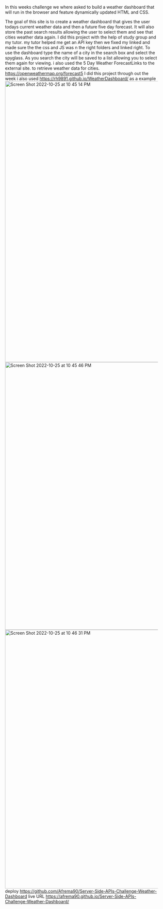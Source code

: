 In this weeks challenge we where asked to build a weather dashboard that will run in the browser and feature dynamically updated HTML and CSS.

The goal of this site is to create a weather dashboard that gives the user todays current weather data and then a future five day forecast. It will also store the past search results allowing the user to select them and see that cities weather data again.
I did this project with the help of study group and my tutor. my tutor helped me get an API key then we fixed my linked and made sure the the css and JS was n the right folders and linked right.
To use the dashboard type the name of a city in the search box and select the spyglass. As you search the city will be saved to a list allowing you to select them again for viewing.
i also used the 5 Day Weather ForecastLinks to the external site. to retrieve weather data for cities. https://openweathermap.org/forecast5
I did this project through out the week i also used https://rh9891.github.io/WeatherDashboard/ as a example<img width="923" alt="Screen Shot 2022-10-25 at 10 45 14 PM" src="https://user-images.githubusercontent.com/112598840/197922733-f74c5165-acf4-44f4-b4df-59355dff4dd2.png">
<img width="879" alt="Screen Shot 2022-10-25 at 10 45 46 PM" src="https://user-images.githubusercontent.com/112598840/197922741-9a76e3dd-a09a-4fdd-9ce9-9177d1624505.png">
<img width="850" alt="Screen Shot 2022-10-25 at 10 46 31 PM" src="https://user-images.githubusercontent.com/112598840/197922744-8edd2a4c-9cd2-4a85-92ce-c9f220b32fd0.png">
deploy https://github.com/Afrema90/Server-Side-APIs-Challenge-Weather-Dashboard
live URL  https://afrema90.github.io/Server-Side-APIs-Challenge-Weather-Dashboard/
